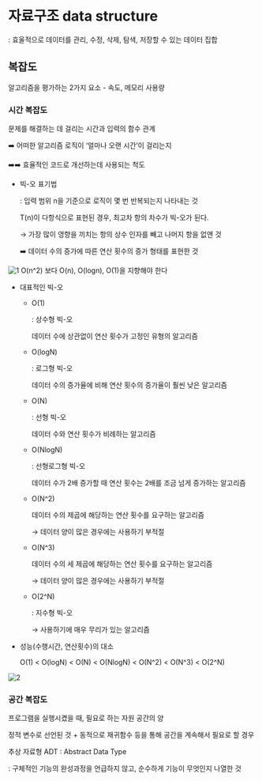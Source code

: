 # 자료구조 data structure

: 효울적으로 데이터를 관리, 수정, 삭제, 탐색, 저장할 수 있는 데이터 집합

## 복잡도

알고리즘을 평가하는 2가지 요소 - 속도, 메모리 사용량

### 시간 복잡도

문제를 해결하는 데 걸리는 시간과 입력의 함수 관계

➡️ 어떠한 알고리즘 로직이 ‘얼마나 오랜 시간’이 걸리는지

➡️➡️ 효율적인 코드로 개선하는데 사용되는 척도

- 빅-오 표기법
    
    : 입력 범위 n을 기준으로 로직이 몇 번 반복되는지 나타내는 것
    
    T(n)이 다항식으로 표현된 경우, 최고차 항의 차수가 빅-오가 된다.
    
    → 가장 많이 영향을 끼치는 항의 상수 인자를 빼고 나머지 항을 없앤 것
    
    ➡️ 데이터 수의 증가에 따른 연산 횟수의 증가 형태를 표현한 것
    

![1](https://github.com/2UJ1N/CS/assets/83401978/088d8bc8-0d9f-449f-b407-a7052978f602)
O(n^2) 보다 O(n), O(logn), O(1)을 지향해야 한다 

- 대표적인 빅-오
    - O(1)
        
        : 상수형 빅-오
        
        데이터 수에 상관없이 연산 횟수가 고정인 유형의 알고리즘
        
    - O(logN)
        
        : 로그형 빅-오
        
        데이터 수의 증가율에 비해 연산 횟수의 증가율이 훨씬 낮은 알고리즘
        
    - O(N)
        
        : 선형 빅-오
        
        데이터 수와 연산 횟수가 비례하는 알고리즘
        
    - O(NlogN)
        
        : 선형로그형 빅-오
        
        데이터 수가 2배 증가할 때 연산 횟수는 2배를 조금 넘게 증가하는 알고리즘
        
    - O(N^2)
        
        데이터 수의 제곱에 해당하는 연산 횟수를 요구하는 알고리즘
        
        → 데이터 양이 많은 경우에는 사용하기 부적절
        
    - O(N^3)
        
        데이터 수의 세 제곱에 해당하는 연산 횟수를 요구하는 알고리즘
        
        → 데이터 양이 많은 경우에는 사용하기 부적절
        
    - O(2^N)
        
        : 지수형 빅-오
        
        → 사용하기에 매우 무리가 있는 알고리즘
        

- 성능(수행시간, 연산횟수)의 대소
    
    O(1) < O(logN) < O(N) < O(NlogN) < O(N^2) < O(N^3) < O(2^N)
    

![2](https://github.com/2UJ1N/CS/assets/83401978/5d94a3ca-c751-4dda-a903-709d2d271de0)

### 공간 복잡도

프로그램을 실행시켰을 때, 필요로 하는 자원 공간의 양

정적 변수로 선언된 것 + 동적으로 재귀함수 등을 통해 공간을 계속해서 필요로 할 경우

추상 자료형 ADT : Abstract Data Type

: 구체적인 기능의 완성과정을 언급하지 않고, 순수하게 기능이 무엇인지 나열한 것
